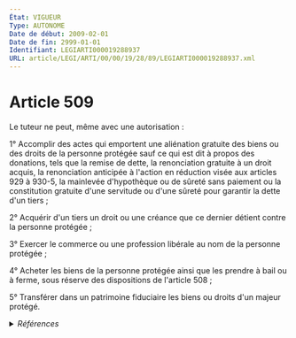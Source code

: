 ```yaml
---
État: VIGUEUR
Type: AUTONOME
Date de début: 2009-02-01
Date de fin: 2999-01-01
Identifiant: LEGIARTI000019288937
URL: article/LEGI/ARTI/00/00/19/28/89/LEGIARTI000019288937.xml
---
```


<h1>Article 509</h1>

Le tuteur ne peut, même avec une autorisation :<br />

1° Accomplir des actes qui emportent une aliénation gratuite des biens ou des
droits de la personne protégée sauf ce qui est dit à propos des donations, tels
que la remise de dette, la renonciation gratuite à un droit acquis, la
renonciation anticipée à l'action en réduction visée aux articles 929 à 930-5,
la mainlevée d'hypothèque ou de sûreté sans paiement ou la constitution gratuite
d'une servitude ou d'une sûreté pour garantir la dette d'un tiers ;<br />

2° Acquérir d'un tiers un droit ou une créance que ce dernier détient contre la
personne protégée ;<br />

3° Exercer le commerce ou une profession libérale au nom de la personne protégée
;<br />

4° Acheter les biens de la personne protégée ainsi que les prendre à bail ou à
ferme, sous réserve des dispositions de l'article 508 ;<br />

5° Transférer dans un patrimoine fiduciaire les biens ou droits d'un majeur
protégé.


<details>
  <summary><em>Références</em></summary>

  <h2>Articles faisant référence à l'article</h2>
  
  <ul>
    <li>
      <a href="https://legal.tricoteuses.fr//redirection/LEGIARTI000006428330?vers=git&vers=legifrance">Code civil - article 508 AUTONOME MODIFIE, en vigueur du 1968-11-01 au 2009-01-01</a> CITATION cible
    </li>
    <li>
      <a href="https://legal.tricoteuses.fr//redirection/LEGIARTI000006428331?vers=git&vers=legifrance">Code civil - article 508 AUTONOME VIGUEUR, en vigueur depuis le 2009-01-01</a> CITATION cible
    </li>
    <li>
      <a href="https://legal.tricoteuses.fr//redirection/LEGIARTI000019284975?vers=git&vers=legifrance">LOI n° 2008-776 du 4 août 2008 de modernisation de l'économie - article 18 PARTIELLEMENT_MODIF VIGUEUR, en vigueur depuis le 2008-08-06</a> MODIFIE source
    </li>
    <li>
      <a href="https://legal.tricoteuses.fr//redirection/LEGIARTI000006433772?vers=git&vers=legifrance">Code civil - article 929 AUTONOME VIGUEUR, en vigueur depuis le 2007-01-01</a> CITATION cible
    </li>
    <li>
      <a href="https://legal.tricoteuses.fr//redirection/LEGIARTI000006433771?vers=git&vers=legifrance">Code civil - article 929 AUTONOME MODIFIE, en vigueur du 1972-01-01 au 2007-01-01</a> CITATION cible
    </li>
  </ul>
  
  <h2>Références faites par l'article</h2>
  
  <ul>
    <li>
      2008-08-04 MODIFIE cible <a href="https://legal.tricoteuses.fr//redirection/LEGIARTI000019284975?vers=git&vers=legifrance">LOI n° 2008-776 du 4 août 2008 de modernisation de l'économie - article 18 PARTIELLEMENT_MODIF VIGUEUR, en vigueur depuis le 2008-08-06</a>
    </li>
    <li>
      2999-01-01 CITATION cible <a href="https://legal.tricoteuses.fr//redirection/LEGIARTI000006518766?vers=git&vers=legifrance">Code de l'organisation judiciaire - article L322-2 AUTONOME ABROGE, en vigueur du 2002-09-10 au 2006-06-09</a>
    </li>
    <li>
      2999-01-01 CITATION source <a href="https://legal.tricoteuses.fr//redirection/LEGIARTI000006428330?vers=git&vers=legifrance">Code civil - article 508 AUTONOME MODIFIE, en vigueur du 1968-11-01 au 2009-01-01</a>
    </li>
    <li>
      2999-01-01 CITATION source <a href="https://legal.tricoteuses.fr//redirection/LEGIARTI000006433771?vers=git&vers=legifrance">Code civil - article 929 AUTONOME MODIFIE, en vigueur du 1972-01-01 au 2007-01-01</a>
    </li>
  </ul>
</details>
